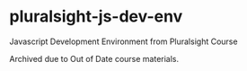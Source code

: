 # pluralsight-js-dev-env
Javascript Development Environment from Pluralsight Course

Archived due to Out of Date course materials.
